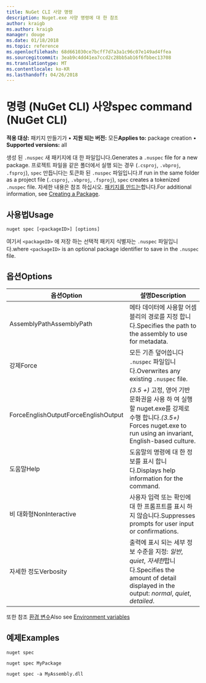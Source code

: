 ```yaml
---
title: NuGet CLI 사양 명령
description: Nuget.exe 사양 명령에 대 한 참조
author: kraigb
ms.author: kraigb
manager: douge
ms.date: 01/18/2018
ms.topic: reference
ms.openlocfilehash: 68d661030ce7bcff7d7a3a1c96c07e149ad4ffea
ms.sourcegitcommit: 3eab9c4dd41ea7ccd2c28bb5ab16f6fbbec13708
ms.translationtype: MT
ms.contentlocale: ko-KR
ms.lasthandoff: 04/26/2018
---
```

# <a name="spec-command-nuget-cli"></a><span data-ttu-id="34f35-103">명령 (NuGet CLI) 사양</span><span class="sxs-lookup"><span data-stu-id="34f35-103">spec command (NuGet CLI)</span></span>

<span data-ttu-id="34f35-104">**적용 대상:** 패키지 만들기가 &bullet; **지원 되는 버전:** 모든</span><span class="sxs-lookup"><span data-stu-id="34f35-104">**Applies to:** package creation &bullet; **Supported versions:** all</span></span>

<span data-ttu-id="34f35-105">생성 된 `.nuspec` 새 패키지에 대 한 파일입니다.</span><span class="sxs-lookup"><span data-stu-id="34f35-105">Generates a `.nuspec` file for a new package.</span></span> <span data-ttu-id="34f35-106">프로젝트 파일을 같은 폴더에서 실행 되는 경우 (`.csproj`, `.vbproj`, `.fsproj`), `spec` 만듭니다는 토큰화 된 `.nuspec` 파일입니다.</span><span class="sxs-lookup"><span data-stu-id="34f35-106">If run in the same folder as a project file (`.csproj`, `.vbproj`, `.fsproj`), `spec` creates a tokenized `.nuspec` file.</span></span> <span data-ttu-id="34f35-107">자세한 내용은 참조 하십시오. [패키지를 만드는](../create-packages/creating-a-package.md)합니다.</span><span class="sxs-lookup"><span data-stu-id="34f35-107">For additional information, see [Creating a Package](../create-packages/creating-a-package.md).</span></span>

## <a name="usage"></a><span data-ttu-id="34f35-108">사용법</span><span class="sxs-lookup"><span data-stu-id="34f35-108">Usage</span></span>

```cli
nuget spec [<packageID>] [options]
```

<span data-ttu-id="34f35-109">여기서 `<packageID>` 에 저장 하는 선택적 패키지 식별자는 `.nuspec` 파일입니다.</span><span class="sxs-lookup"><span data-stu-id="34f35-109">where `<packageID>` is an optional package identifier to save in the `.nuspec` file.</span></span>

## <a name="options"></a><span data-ttu-id="34f35-110">옵션</span><span class="sxs-lookup"><span data-stu-id="34f35-110">Options</span></span>

| <span data-ttu-id="34f35-111">옵션</span><span class="sxs-lookup"><span data-stu-id="34f35-111">Option</span></span> | <span data-ttu-id="34f35-112">설명</span><span class="sxs-lookup"><span data-stu-id="34f35-112">Description</span></span> |
| --- | --- |
| <span data-ttu-id="34f35-113">AssemblyPath</span><span class="sxs-lookup"><span data-stu-id="34f35-113">AssemblyPath</span></span> | <span data-ttu-id="34f35-114">메타 데이터에 사용할 어셈블리의 경로를 지정 합니다.</span><span class="sxs-lookup"><span data-stu-id="34f35-114">Specifies the path to the assembly to use for metadata.</span></span> |
| <span data-ttu-id="34f35-115">강제</span><span class="sxs-lookup"><span data-stu-id="34f35-115">Force</span></span> | <span data-ttu-id="34f35-116">모든 기존 덮어씁니다 `.nuspec` 파일입니다.</span><span class="sxs-lookup"><span data-stu-id="34f35-116">Overwrites any existing `.nuspec` file.</span></span> |
| <span data-ttu-id="34f35-117">ForceEnglishOutput</span><span class="sxs-lookup"><span data-stu-id="34f35-117">ForceEnglishOutput</span></span> | <span data-ttu-id="34f35-118">*(3.5 +)*  고정, 영어 기반 문화권을 사용 하 여 실행할 nuget.exe를 강제로 수행 합니다.</span><span class="sxs-lookup"><span data-stu-id="34f35-118">*(3.5+)* Forces nuget.exe to run using an invariant, English-based culture.</span></span> |
| <span data-ttu-id="34f35-119">도움말</span><span class="sxs-lookup"><span data-stu-id="34f35-119">Help</span></span> | <span data-ttu-id="34f35-120">도움말의 명령에 대 한 정보를 표시 합니다.</span><span class="sxs-lookup"><span data-stu-id="34f35-120">Displays help information for the command.</span></span> |
| <span data-ttu-id="34f35-121">비 대화형</span><span class="sxs-lookup"><span data-stu-id="34f35-121">NonInteractive</span></span> | <span data-ttu-id="34f35-122">사용자 입력 또는 확인에 대 한 프롬프트를 표시 하지 않습니다.</span><span class="sxs-lookup"><span data-stu-id="34f35-122">Suppresses prompts for user input or confirmations.</span></span> |
| <span data-ttu-id="34f35-123">자세한 정도</span><span class="sxs-lookup"><span data-stu-id="34f35-123">Verbosity</span></span> | <span data-ttu-id="34f35-124">출력에 표시 되는 세부 정보 수준을 지정: *일반*, *quiet*, *자세한*합니다.</span><span class="sxs-lookup"><span data-stu-id="34f35-124">Specifies the amount of detail displayed in the output: *normal*, *quiet*, *detailed*.</span></span> |

<span data-ttu-id="34f35-125">또한 참조 [환경 변수](cli-ref-environment-variables.md)</span><span class="sxs-lookup"><span data-stu-id="34f35-125">Also see [Environment variables](cli-ref-environment-variables.md)</span></span>

## <a name="examples"></a><span data-ttu-id="34f35-126">예제</span><span class="sxs-lookup"><span data-stu-id="34f35-126">Examples</span></span>

```cli
nuget spec

nuget spec MyPackage

nuget spec -a MyAssembly.dll
```
